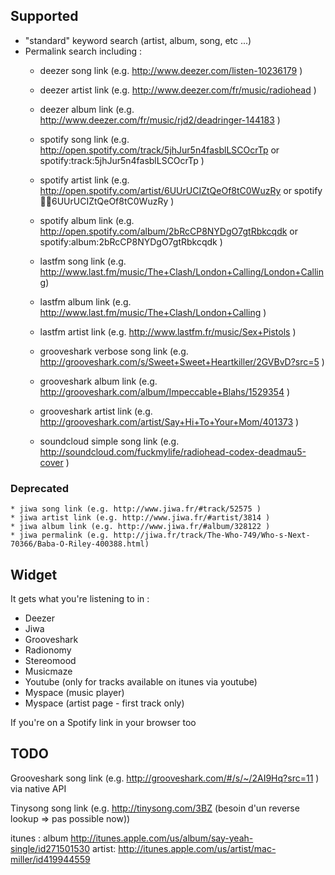 ## Supported ##

 * "standard" keyword search (artist, album, song, etc ...)
 * Permalink search including :
    * deezer song link (e.g. http://www.deezer.com/listen-10236179 )
    * deezer artist link (e.g. http://www.deezer.com/fr/music/radiohead )
    * deezer album link (e.g. http://www.deezer.com/fr/music/rjd2/deadringer-144183 )

    * spotify song link (e.g. http://open.spotify.com/track/5jhJur5n4fasblLSCOcrTp
                        or  spotify:track:5jhJur5n4fasblLSCOcrTp )
    * spotify artist link (e.g. http://open.spotify.com/artist/6UUrUCIZtQeOf8tC0WuzRy
                        or  spotify:artist:6UUrUCIZtQeOf8tC0WuzRy )
    * spotify album link (e.g. http://open.spotify.com/album/2bRcCP8NYDgO7gtRbkcqdk
                        or   spotify:album:2bRcCP8NYDgO7gtRbkcqdk )

    * lastfm song link (e.g. http://www.last.fm/music/The+Clash/London+Calling/London+Calling)
    * lastfm album link (e.g. http://www.last.fm/music/The+Clash/London+Calling )
    * lastfm artist link (e.g. http://www.lastfm.fr/music/Sex+Pistols )

    * grooveshark verbose song link (e.g. http://grooveshark.com/s/Sweet+Sweet+Heartkiller/2GVBvD?src=5 )
    * grooveshark album link (e.g. http://grooveshark.com/album/Impeccable+Blahs/1529354 )
    * grooveshark artist link (e.g. http://grooveshark.com/artist/Say+Hi+To+Your+Mom/401373 )

    * soundcloud simple song link (e.g. http://soundcloud.com/fuckmylife/radiohead-codex-deadmau5-cover )

### Deprecated ###

    * jiwa song link (e.g. http://www.jiwa.fr/#track/52575 )
    * jiwa artist link (e.g. http://www.jiwa.fr/#artist/3814 )
    * jiwa album link (e.g. http://www.jiwa.fr/#album/328122 )
    * jiwa permalink (e.g. http://jiwa.fr/track/The-Who-749/Who-s-Next-70366/Baba-O-Riley-400388.html)


## Widget ##

It gets what you're listening to in :

  * Deezer
  * Jiwa
  * Grooveshark
  * Radionomy
  * Stereomood
  * Musicmaze
  * Youtube (only for tracks available on itunes via youtube)
  * Myspace (music player)
  * Myspace (artist page - first track only)

If you're on a Spotify link in your browser too

## TODO ##

Grooveshark song link (e.g. http://grooveshark.com/#/s/~/2AI9Hq?src=11 ) via native API

Tinysong song link (e.g. http://tinysong.com/3BZ (besoin d'un reverse lookup => pas possible now))

itunes :
album
http://itunes.apple.com/us/album/say-yeah-single/id271501530
artist:
http://itunes.apple.com/us/artist/mac-miller/id419944559

